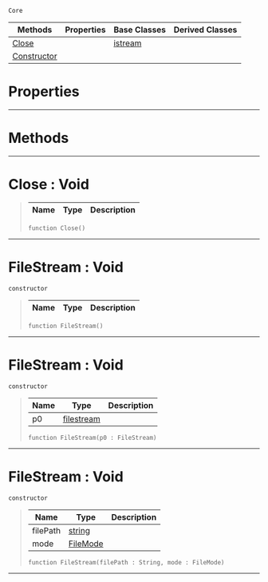  `Core`

|Methods|Properties|Base Classes|Derived Classes|
|---|---|---|---|
|[ Close](filestream.md#close-void)| |[istream](istream.md)| |
|[ Constructor](filestream.md#filestream-void)| | | |


 #  Properties


---  
 #  Methods


---  
 #  Close : Void

> 
> |Name|Type|Description|
> |---|---|---|
> ```TS:Nada
> function Close()
> ``` 


---  
 #  FileStream : Void

 `constructor`

> 
> |Name|Type|Description|
> |---|---|---|
> ```TS:Nada
> function FileStream()
> ``` 


---  
 #  FileStream : Void

 `constructor`

> 
> |Name|Type|Description|
> |---|---|---|
> |p0|[filestream](filestream.md)| |
> ```TS:Nada
> function FileStream(p0 : FileStream)
> ``` 


---  
 #  FileStream : Void

 `constructor`

> 
> |Name|Type|Description|
> |---|---|---|
> |filePath|[string](string.md)| |
> |mode|[FileMode](../flags_reference.md#filemode)| |
> ```TS:Nada
> function FileStream(filePath : String, mode : FileMode)
> ``` 


---  
 

 